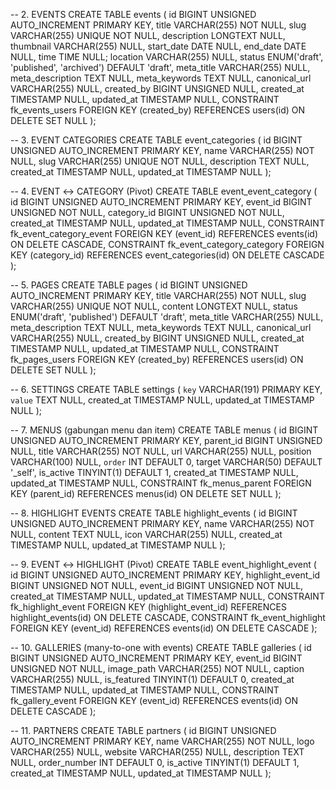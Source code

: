 

-- 2. EVENTS
CREATE TABLE events (
    id BIGINT UNSIGNED AUTO_INCREMENT PRIMARY KEY,
    title VARCHAR(255) NOT NULL,
    slug VARCHAR(255) UNIQUE NOT NULL,
    description LONGTEXT NULL,
    thumbnail VARCHAR(255) NULL,
    start_date DATE NULL,
    end_date DATE NULL,
    time TIME NULL;
    location VARCHAR(255) NULL,
    status ENUM('draft', 'published', 'archived') DEFAULT 'draft',
    meta_title VARCHAR(255) NULL,
    meta_description TEXT NULL,
    meta_keywords TEXT NULL,
    canonical_url VARCHAR(255) NULL,
    created_by BIGINT UNSIGNED NULL,
    created_at TIMESTAMP NULL,
    updated_at TIMESTAMP NULL,
    CONSTRAINT fk_events_users FOREIGN KEY (created_by) REFERENCES users(id) ON DELETE SET NULL
);

-- 3. EVENT CATEGORIES
CREATE TABLE event_categories (
    id BIGINT UNSIGNED AUTO_INCREMENT PRIMARY KEY,
    name VARCHAR(255) NOT NULL,
    slug VARCHAR(255) UNIQUE NOT NULL,
    description TEXT NULL,
    created_at TIMESTAMP NULL,
    updated_at TIMESTAMP NULL
);

-- 4. EVENT ↔ CATEGORY (Pivot)
CREATE TABLE event_event_category (
    id BIGINT UNSIGNED AUTO_INCREMENT PRIMARY KEY,
    event_id BIGINT UNSIGNED NOT NULL,
    category_id BIGINT UNSIGNED NOT NULL,
    created_at TIMESTAMP NULL,
    updated_at TIMESTAMP NULL,
    CONSTRAINT fk_event_category_event FOREIGN KEY (event_id) REFERENCES events(id) ON DELETE CASCADE,
    CONSTRAINT fk_event_category_category FOREIGN KEY (category_id) REFERENCES event_categories(id) ON DELETE CASCADE
);

-- 5. PAGES
CREATE TABLE pages (
    id BIGINT UNSIGNED AUTO_INCREMENT PRIMARY KEY,
    title VARCHAR(255) NOT NULL,
    slug VARCHAR(255) UNIQUE NOT NULL,
    content LONGTEXT NULL,
    status ENUM('draft', 'published') DEFAULT 'draft',
    meta_title VARCHAR(255) NULL,
    meta_description TEXT NULL,
    meta_keywords TEXT NULL,
    canonical_url VARCHAR(255) NULL,
    created_by BIGINT UNSIGNED NULL,
    created_at TIMESTAMP NULL,
    updated_at TIMESTAMP NULL,
    CONSTRAINT fk_pages_users FOREIGN KEY (created_by) REFERENCES users(id) ON DELETE SET NULL
);

-- 6. SETTINGS
CREATE TABLE settings (
    `key` VARCHAR(191) PRIMARY KEY,
    `value` TEXT NULL,
    created_at TIMESTAMP NULL,
    updated_at TIMESTAMP NULL
);

-- 7. MENUS (gabungan menu dan item)
CREATE TABLE menus (
    id BIGINT UNSIGNED AUTO_INCREMENT PRIMARY KEY,
    parent_id BIGINT UNSIGNED NULL,
    title VARCHAR(255) NOT NULL,
    url VARCHAR(255) NULL,
    position VARCHAR(100) NULL,
    `order` INT DEFAULT 0,
    target VARCHAR(50) DEFAULT '_self',
    is_active TINYINT(1) DEFAULT 1,
    created_at TIMESTAMP NULL,
    updated_at TIMESTAMP NULL,
    CONSTRAINT fk_menus_parent FOREIGN KEY (parent_id) REFERENCES menus(id) ON DELETE SET NULL
);

-- 8. HIGHLIGHT EVENTS
CREATE TABLE highlight_events (
    id BIGINT UNSIGNED AUTO_INCREMENT PRIMARY KEY,
    name VARCHAR(255) NOT NULL,
    content TEXT NULL,
    icon VARCHAR(255) NULL,
    created_at TIMESTAMP NULL,
    updated_at TIMESTAMP NULL
);

-- 9. EVENT ↔ HIGHLIGHT (Pivot)
CREATE TABLE event_highlight_event (
    id BIGINT UNSIGNED AUTO_INCREMENT PRIMARY KEY,
    highlight_event_id BIGINT UNSIGNED NOT NULL,
    event_id BIGINT UNSIGNED NOT NULL,
    created_at TIMESTAMP NULL,
    updated_at TIMESTAMP NULL,
    CONSTRAINT fk_highlight_event FOREIGN KEY (highlight_event_id) REFERENCES highlight_events(id) ON DELETE CASCADE,
    CONSTRAINT fk_event_highlight FOREIGN KEY (event_id) REFERENCES events(id) ON DELETE CASCADE
);

-- 10. GALLERIES (many-to-one with events)
CREATE TABLE galleries (
    id BIGINT UNSIGNED AUTO_INCREMENT PRIMARY KEY,
    event_id BIGINT UNSIGNED NOT NULL,
    image_path VARCHAR(255) NOT NULL,
    caption VARCHAR(255) NULL,
    is_featured TINYINT(1) DEFAULT 0,
    created_at TIMESTAMP NULL,
    updated_at TIMESTAMP NULL,
    CONSTRAINT fk_gallery_event FOREIGN KEY (event_id) REFERENCES events(id) ON DELETE CASCADE
);

-- 11. PARTNERS
CREATE TABLE partners (
    id BIGINT UNSIGNED AUTO_INCREMENT PRIMARY KEY,
    name VARCHAR(255) NOT NULL,
    logo VARCHAR(255) NULL,
    website VARCHAR(255) NULL,
    description TEXT NULL,
    order_number INT DEFAULT 0,
    is_active TINYINT(1) DEFAULT 1,
    created_at TIMESTAMP NULL,
    updated_at TIMESTAMP NULL
);

